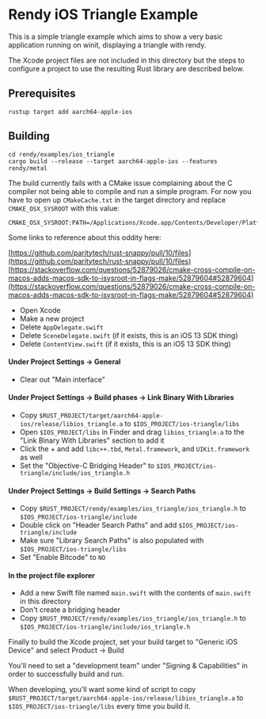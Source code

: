 # Rendy iOS Triangle Example

This is a simple triangle example which aims to show a very basic application running on winit, displaying a triangle with rendy.

The Xcode project files are not included in this directory but the steps to configure a project to use the resulting Rust library are described below.

## Prerequisites

```
rustup target add aarch64-apple-ios
```

## Building

```
cd rendy/examples/ios_triangle
cargo build --release --target aarch64-apple-ios --features rendy/metal
```

The build currently fails with a CMake issue complaining about the C compiler not being able to compile and run a simple program.
For now you have to open up `CMakeCache.txt` in the target directory and replace `CMAKE_OSX_SYSROOT` with this value:

```
CMAKE_OSX_SYSROOT:PATH=/Applications/Xcode.app/Contents/Developer/Platforms/iPhoneOS.platform/Developer/SDKs/iPhoneOS13.0.sdk
```

Some links to reference about this oddity here:

[https://github.com/paritytech/rust-snappy/pull/10/files](https://github.com/paritytech/rust-snappy/pull/10/files)
[https://stackoverflow.com/questions/52879026/cmake-cross-compile-on-macos-adds-macos-sdk-to-isysroot-in-flags-make/52879604#52879604](https://stackoverflow.com/questions/52879026/cmake-cross-compile-on-macos-adds-macos-sdk-to-isysroot-in-flags-make/52879604#52879604)

* Open Xcode
* Make a new project
* Delete `AppDelegate.swift`
* Delete `SceneDelegate.swift` (if it exists, this is an iOS 13 SDK thing)
* Delete `ContentView.swift` (if it exists, this is an iOS 13 SDK thing)

#### Under Project Settings -> General
* Clear out "Main interface"

#### Under Project Settings -> Build phases -> Link Binary With Libraries
* Copy `$RUST_PROJECT/target/aarch64-apple-ios/release/libios_triangle.a` to `$IOS_PROJECT/ios-triangle/libs`
* Open `$IOS_PROJECT/libs` in Finder and drag `libios_triangle.a` to the "Link Binary With Libraries" section to add it
* Click the + and add `libc++.tbd`, `Metal.framework`, and `UIKit.framework` as well
* Set the "Objective-C Bridging Header" to `$IOS_PROJECT/ios-triangle/include/ios_triangle.h`

#### Under Project Settings -> Build Settings -> Search Paths
* Copy `$RUST_PROJECT/rendy/examples/ios_triangle/ios_triangle.h` to `$IOS_PROJECT/ios-triangle/include`
* Double click on "Header Search Paths" and add `$IOS_PROJECT/ios-triangle/include`
* Make sure "Library Search Paths" is also populated with `$IOS_PROJECT/ios-triangle/libs`
* Set "Enable Bitcode" to `NO`

#### In the project file explorer
* Add a new Swift file named `main.swift` with the contents of `main.swift` in this directory
* Don't create a bridging header
* Copy `$RUST_PROJECT/rendy/examples/ios_triangle/ios_triangle.h` to `$IOS_PROJECT/ios-triangle/include/ios_triangle.h`

Finally to build the Xcode project, set your build target to "Generic iOS Device" and select Product -> Build

You'll need to set a "development team" under "Signing & Capabilities" in order to successfully build and run.

When developing, you'll want some kind of script to copy `$RUST_PROJECT/target/aarch64-apple-ios/release/libios_triangle.a` to `$IOS_PROJECT/ios-triangle/libs` every time you build it.
